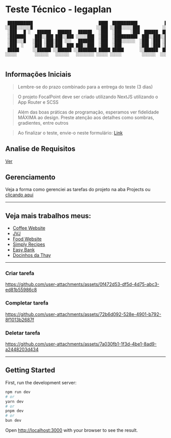 # Teste Técnico - legaplan


```
 ███████████                             ████  ███████████            ███              █████   
░░███░░░░░░█                            ░░███ ░░███░░░░░███          ░░░              ░░███    
 ░███   █ ░   ██████   ██████   ██████   ░███  ░███    ░███  ██████  ████  ████████   ███████  
 ░███████    ███░░███ ███░░███ ░░░░░███  ░███  ░██████████  ███░░███░░███ ░░███░░███ ░░░███░   
 ░███░░░█   ░███ ░███░███ ░░░   ███████  ░███  ░███░░░░░░  ░███ ░███ ░███  ░███ ░███   ░███    
 ░███  ░    ░███ ░███░███  ███ ███░░███  ░███  ░███        ░███ ░███ ░███  ░███ ░███   ░███ ███
 █████      ░░██████ ░░██████ ░░████████ █████ █████       ░░██████  █████ ████ █████  ░░█████ 
░░░░░        ░░░░░░   ░░░░░░   ░░░░░░░░ ░░░░░ ░░░░░         ░░░░░░  ░░░░░ ░░░░ ░░░░░    ░░░░░  
                                                                                             
```


## Informações Iniciais

> Lembre-se do prazo combinado para a entrega do teste (3 dias)

> O projeto FocalPoint deve ser criado utilizando NextJS utilizando o App Router e SCSS

> Além das boas práticas de programação, esperamos ver fidelidade MÁXIMA ao design. Preste atenção aos detalhes como sombras, gradientes, entre outros

> Ao finalizar o teste, envie-o neste formulário: [Link](https://docs.google.com/forms/d/e/1FAIpQLSf-3DqckTRlShPMR4nAFYwDUL-2Caa74vHi_KbD0R710oW1cw/viewform?usp=send_form)


## Analise de Requisitos
[Ver](https://github.com/MrNullus/focalpoint-teste-tecnico/wiki/Analise-de-Requisitos)

## Gerenciamento
Veja a forma como gerenciei as tarefas do projeto na aba Projects ou [clicando aqui](https://github.com/users/MrNullus/projects/13)

---

## Veja mais trabalhos meus:
- [Coffee Website](https://mrnullus.github.io/coffee-website/)
- [JVJ](https://shop-jvj.vercel.app/)
- [Food Website](https://mrnullus.github.io/food-website/)
- [Simply Recipes](https://you-simply-recipes.netlify.app/)
- [Easy Bank](https://ieasybank.netlify.app/)
- [Docinhos da Thay](https://docinhos-da-thay.netlify.app/)
      
---

### Criar tarefa
https://github.com/user-attachments/assets/0f472d53-df5d-4d75-abc3-ed81b55986c8


### Completar tarefa
https://github.com/user-attachments/assets/72b6d092-528e-4901-b792-8f1013b2687f


### Deletar tarefa
https://github.com/user-attachments/assets/7a030fb1-1f3d-4be1-8ad9-a2448203d434


---

## Getting Started

First, run the development server:

```bash
npm run dev
# or
yarn dev
# or
pnpm dev
# or
bun dev
```

Open [http://localhost:3000](http://localhost:3000) with your browser to see the result.
